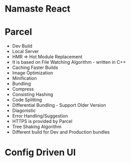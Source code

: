 # Namaste React

# Parcel
- Dev Build
- Local Server
- HMR => Hot Module Replacement
- It is based on File Watching Algorithm - written in C++
- Caching Faster Builds
- Image Optimization
- Minification
- Bundling
- Compress
- Consisting Hashing
- Code Splitting
- Differential Bundling - Support Older Version
- Diagonistic
- Error Handling/Suggestion
- HTTPS is provided by Parcel
- Tree Shaking Algorithm
- Different build for Dev and Production bundles

# Config Driven UI